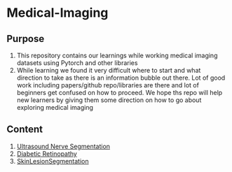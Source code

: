 # Medical-Imaging

## Purpose
1. This repository contains our learnings while working medical imaging datasets using Pytorch and other libraries
2. While learning we found it very difficult where to start and what direction to take as there is an information bubble out there. Lot of good work including papers/github repo/libraries are there and lot of beginners get confused on how to proceed. We hope ths repo will help new learners by giving them some direction on how to go about exploring medical imaging


## Content
1. [Ultrasound Nerve Segmentation](https://github.com/deepSattva/medicalimaging-pytorch/tree/master/ultrasound-nervesegmentation)
2. [Diabetic Retinopathy](https://github.com/deepSattva/medicalimaging-pytorch/tree/master/diabeticretinopathy)
3. [SkinLesionSegmentation](https://github.com/deepSattva/medicalimaging-pytorch/tree/master/skinlesionsegmentation)
